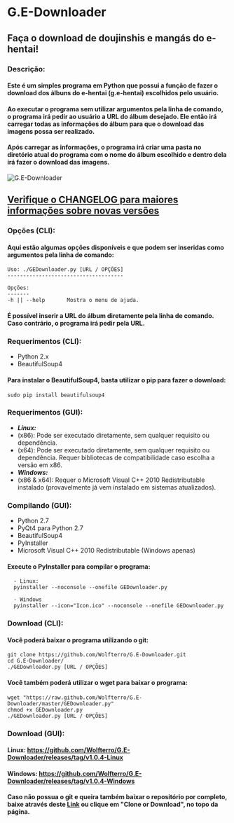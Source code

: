 # G.E-Downloader
## Faça o download de doujinshis e mangás do e-hentai!

### Descrição:
#### Este é um simples programa em Python que possui a função de fazer o download dos álbuns do e-hentai (g.e-hentai) escolhidos pelo usuário.

#### Ao executar o programa sem utilizar argumentos pela linha de comando, o programa irá pedir ao usuário a URL do álbum desejado. Ele então irá carregar todas as informações do álbum para que o download das imagens possa ser realizado.

#### Após carregar as informações, o programa irá criar uma pasta no diretório atual do programa com o nome do álbum escolhido e dentro dela irá fazer o download das imagens.

![G.E-Downloader](http://i.imgur.com/gv6MLnH.png)

## [Verifique o CHANGELOG para maiores informações sobre novas versões](https://raw.github.com/Wolfterro/G.E-Downloader/master/CHANGELOG.txt)

### Opções (CLI):

#### Aqui estão algumas opções disponíveis e que podem ser inseridas como argumentos pela linha de comando:

    Uso: ./GEDownloader.py [URL / OPÇÕES]
    -------------------------------------
    
    Opções:
    -------
    -h || --help       Mostra o menu de ajuda.

#### É possível inserir a URL do álbum diretamente pela linha de comando. Caso contrário, o programa irá pedir pela URL.

### Requerimentos (CLI):
 - Python 2.x
 - BeautifulSoup4

#### Para instalar o BeautifulSoup4, basta utilizar o pip para fazer o download:

    sudo pip install beautifulsoup4

### Requerimentos (GUI):
- ***Linux:*** 
- (x86): Pode ser executado diretamente, sem qualquer requisito ou dependência.
- (x64): Pode ser executado diretamente, sem qualquer requisito ou dependência. Requer bibliotecas de compatibilidade caso escolha a versão em x86.
- ***Windows:*** 
- (x86 & x64): Requer o Microsoft Visual C++ 2010 Redistributable instalado (provavelmente já vem instalado em sistemas atualizados).

### Compilando (GUI):
- Python 2.7
- PyQt4 para Python 2.7
- BeautifulSoup4
- PyInstaller
- Microsoft Visual C++ 2010 Redistributable (Windows apenas)

#### Execute o PyInstaller para compilar o programa:

      - Linux:
      pyinstaller --noconsole --onefile GEDownloader.py
      
      - Windows
      pyinstaller --icon="Icon.ico" --noconsole --onefile GEDownloader.py

### Download (CLI):

#### Você poderá baixar o programa utilizando o git:

    git clone https://github.com/Wolfterro/G.E-Downloader.git
    cd G.E-Downloader/
    ./GEDownloader.py [URL / OPÇÕES]

#### Você também poderá utilizar o wget para baixar o programa:

    wget "https://raw.github.com/Wolfterro/G.E-Downloader/master/GEDownloader.py"
    chmod +x GEDownloader.py
    ./GEDownloader.py [URL / OPÇÕES]

### Download (GUI):

#### Linux: https://github.com/Wolfterro/G.E-Downloader/releases/tag/v1.0.4-Linux

#### Windows: https://github.com/Wolfterro/G.E-Downloader/releases/tag/v1.0.4-Windows

#### Caso não possua o git e queira também baixar o repositório por completo, baixe através deste [Link](https://github.com/Wolfterro/G.E-Downloader/archive/master.zip) ou clique em "Clone or Download", no topo da página.
